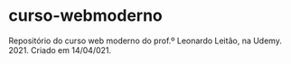 # curso-webmoderno

Repositório do curso web moderno do prof.º Leonardo Leitão, na Udemy. 2021.
Criado em 14/04/021.
